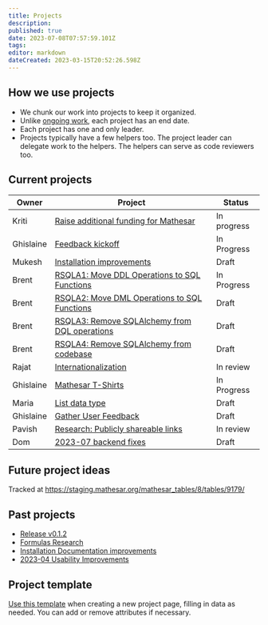 ```yaml
---
title: Projects
description: 
published: true
date: 2023-07-08T07:57:59.101Z
tags: 
editor: markdown
dateCreated: 2023-03-15T20:52:26.598Z
---
```


## How we use projects

- We chunk our work into projects to keep it organized.
- Unlike [ongoing work](/team/responsibilities.md), each project has an end date.
- Each project has one and only leader.
- Projects typically have a few helpers too. The project leader can delegate work to the helpers. The helpers can serve as code reviewers too.

## Current projects

| Owner     | Project | Status
| --        | -- | -- |
| Kriti     | [Raise additional funding for Mathesar](./projects/funding.md) | In progress |
| Ghislaine | [Feedback kickoff](./projects/user-feedback-kickoff.md) | In Progress |
| Mukesh    | [Installation improvements](./projects/installation-improvements.md) | Draft |
| Brent     | [RSQLA1: Move DDL Operations to SQL Functions](./projects/sql-ddl-operations.md) | In Progress |
| Brent     | [RSQLA2: Move DML Operations to SQL Functions](./projects/sql-dml-operations.md) | Draft |
| Brent     | [RSQLA3: Remove SQLAlchemy from DQL operations](./projects/sql-dql-operations.md) | Draft |
| Brent     | [RSQLA4: Remove SQLAlchemy from codebase](./projects/sql-alchemy-remove.md) | Draft |
| Rajat     | [Internationalization](./projects/internationalization.md) | In review |
| Ghislaine | [Mathesar T-Shirts](https://wiki.mathesar.org/en/projects/t-shirts) | In Progress |
| Maria     | [List data type](https://wiki.mathesar.org/en/projects/list-datatype) | Draft |
| Ghislaine | [Gather User Feedback](./projects/gather-user-feedback) | Draft |
| Pavish    | [Research: Publicly shareable links](./projects/public-links-research) | In review |
| Dom    		| [2023-07 backend fixes](./projects/2023-07-backend-fixes) | Draft |

## Future project ideas

Tracked at https://staging.mathesar.org/mathesar_tables/8/tables/9179/

## Past projects

- [Release v0.1.2](./projects/release-0-1-2)
- [Formulas Research](./projects/formulas-research.md)
- [Installation Documentation improvements](./projects/installation-documentation-improvements)
- [2023-04 Usability Improvements](./projects/2023-04-usability-improvements.md)

## Project template

[Use this template](/projects/template) when creating a new project page, filling in data as needed. You can add or remove attributes if necessary.

